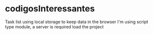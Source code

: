 # codigosInteressantes
Task list using local storage to keep data in the browser
I'm using script type module, a server is required load the project
